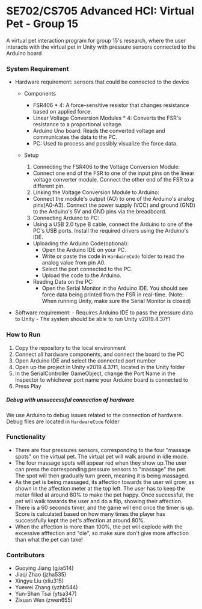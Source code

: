 # SE702/CS705 Advanced HCI: Virtual Pet - Group 15

A virtual pet interaction program for group 15's research, where the user interacts with the virtual pet in Unity with pressure sensors connected to the Arduino board

### System Requirement
- Hardware requirement: sensors that could be connected to the device
  - Components
    - FSR406 * 4: A force-sensitive resistor that changes resistance based on applied force.
    - Linear Voltage Conversion Modules * 4: Converts the FSR's resistance to a proportional voltage.
    - Arduino Uno board: Reads the converted voltage and communicates the data to the PC.
    - PC: Used to process and possibly visualize the force data.
  
  - Setup
    1. Connecting the FSR406 to the Voltage Conversion Module:
      - Connect one end of the FSR to one of the input pins on the linear voltage converter module. Connect the other end of the FSR to a different pin.

    2. Linking the Voltage Conversion Module to Arduino:
      - Connect the module's output (AO) to one of the Arduino's analog pins(A0-A3). Connect the power supply (VCC) and ground (GND) to the Arduino's 5V and GND pins via the breadboard.

    3. Connecting Arduino to PC:
      - Using a USB 2.0 type B cable, connect the Arduino to one of the PC's USB ports. Install the required drivers using the Arduino's IDE.
      - Uploading the Arduino Code(optional):
        - Open the Arduino IDE on your PC.
        - Write or paste the code in `HardwareCode` folder to read the analog value from pin A0.
        - Select the port connected to the PC.
        - Upload the code to the Arduino.
      - Reading Data on the PC:
        - Open the Serial Monitor in the Arduino IDE. You should see force data being printed from the FSR in real-time. (Note: When running Unity, make sure the Serial Monitor is closed)

- Software requirement: 
      - Requires Arduino IDE to pass the pressure data to Unity
      - The system should be able to run Unity v2019.4.37f1

### How to Run
1. Copy the repository to the local environment
2. Connect all hardware components, and connect the board to the PC
3. Open Arduino IDE and select the connected port number
4. Open up the project in Unity v2019.4.37f1, located in the Unity folder
5. In the SerialController GameObject, change the Port Name in the Inspector to whichever port name your Arduino board is connected to
3. Press Play

##### Debug with unsuccessful connection of hardware
We use Arduino to debug issues related to the connection of hardware. Debug files are located in `HardwareCode` folder

### Functionality
- There are four pressures sensors, corresponding to the four "massage spots" on the virtual pet. The virtual pet will walk around in idle mode.
- The four massage spots will appear red when they show up.The user can press the corresponding pressure sensors to "massage" the pet. The spot will then gradually turn green, meaning it is being massaged.
- As the pet is being massaged, its affection towards the user wil grow, as shown in the affection meter at the top left. The user has to keep the meter filled at around 80% to make the pet happy. Once successful, the pet will walk towards the user and do a flip, showing their affection.
- There is a 60 seconds timer, and the game will end once the timer is up. Score is calculated based on how many times the player has successfully kept the pet's affection at around 80%.
- When the affection is more than 100%, the pet will explode with the excessive afffection and "die", so make sure don't give more affection than what the pet can take!

### Contributors
- Guoying Jiang (gjia514)
- Jiaqi Zhao (jzha535)
- Xingyu Liu (xliu315)
- Yuewei Zhang (yzhb544)
- Yun-Shan Tsai (ytsa347)
- Zixuan Wen (zwen655)
